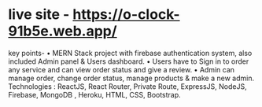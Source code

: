 # live site - https://o-clock-91b5e.web.app/

key points-
•	MERN Stack project with firebase authentication system, also included Admin panel & Users dashboard.
•	Users have to Sign in to order any service and can view order status and give a review.
•	Admin can manage order, change order status, manage products & make a new admin.
Technologies : ReactJS, React Router, Private Route, ExpressJS, NodeJS, Firebase, MongoDB , Heroku, HTML, CSS, Bootstrap.

